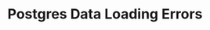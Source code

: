 ---
title: Postgres Data Loading Errors
keywords: troubleshooting, destination, trouble, issue, help, error, errors, postgres
permalink: /troubleshooting/destinations/postgres-data-loading-errors
redirect-to: /troubleshooting/destinations/destination-loading-error-reference#postgresql-redshift-error-reference

key: "postgresql-data-loading-errors"
---
